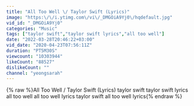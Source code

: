 ```yaml
---
title: "All Too Well \/ Taylor Swift (Lyrics)"
image: "https:\/\/i.ytimg.com\/vi\/_DMGOiA9Yj0\/hqdefault.jpg"
vid_id: "_DMGOiA9Yj0"
categories: "Music"
tags: ["taylor swift","taylor swift lyrics","all too well"]
date: "2022-03-28T20:46:22+03:00"
vid_date: "2020-04-23T07:56:11Z"
duration: "PT5M30S"
viewcount: "10303944"
likeCount: "88527"
dislikeCount: ""
channel: "yeongsarah"
---
```

{% raw %}All Too Well / Taylor Swift (Lyrics) taylor swift taylor swift lyrics all too well all too well lyrics taylor swift all too well lyrics{% endraw %}
